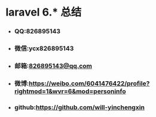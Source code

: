 # laravel 6.* 总结
- ### QQ:826895143
- ### 微信:ycx826895143
- ### 邮箱:826895143@qq.com
- ### 微博:https://weibo.com/6041476422/profile?rightmod=1&wvr=6&mod=personinfo
- ### github:https://github.com/will-yinchengxin

